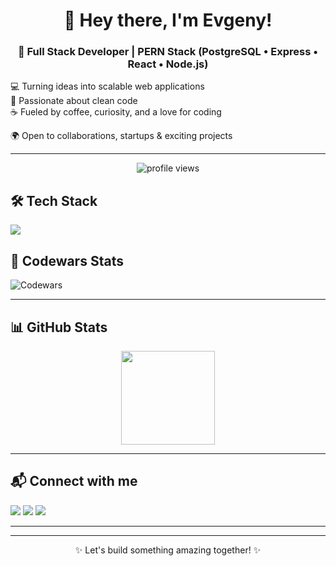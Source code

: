 <h1 align="center">👋 Hey there, I'm Evgeny!</h1>  
<h3 align="center">🚀 Full Stack Developer | PERN Stack (PostgreSQL • Express • React • Node.js)</h3>  


💻 Turning ideas into scalable web applications  
🎨 Passionate about clean code  
☕ Fueled by coffee, curiosity, and a love for coding  

🌍 Open to collaborations, startups & exciting projects  

---
<p align="center">
  <img src="https://komarev.com/ghpvc/?username=evgenycodes&label=Profile%20views&color=0e75b6&style=flat" alt="profile views"/>
</p>


## 🛠️ Tech Stack  

<p>
  <img src="https://skillicons.dev/icons?i=react,redux,ts,js,html,css,sass,nodejs,express,postgres,docker,jest" />
</p>

## 🚀 Codewars Stats  

![Codewars](https://github.r2v.ch/codewars?user=evgenycodes&stroke=%23DD0000)  

---

## 📊 GitHub Stats  
<p align="center">
  <img src="https://github-readme-stats.vercel.app/api?username=evgenycodes&show_icons=true&theme=radical" height="150" />
</p>

---

## 📬 Connect with me  

<p align="left">
  <a href="https://www.linkedin.com/in/evgeny-shamov" target="_blank"><img src="https://skillicons.dev/icons?i=linkedin" /></a>
  <a href="https://t.me/evgenys1" target="_blank"><img src="https://skillicons.dev/icons?i=telegram" /></a>
  <a href="mailto:evgenyshamov.jobs@gmail.com" target="_blank"><img src="https://skillicons.dev/icons?i=gmail" /></a>
</p>


---

---
<p align="center">✨ Let's build something amazing together! ✨</p>

